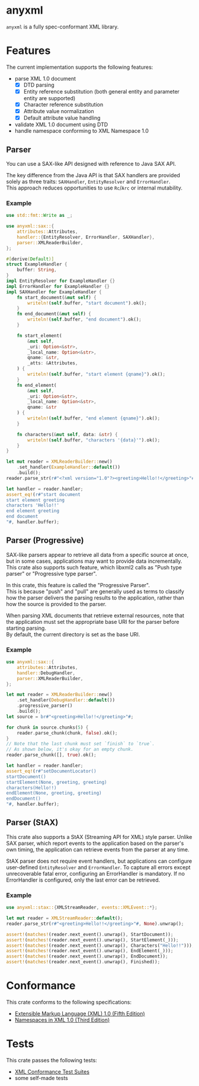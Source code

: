 # anyxml
`anyxml` is a fully spec-conformant XML library.

# Features
The current implementation supports the following features:

- parse XML 1.0 document
    - [x] DTD parsing
    - [x] Entity reference substitution (both general entity and parameter entity are supported)
    - [x] Character reference substitution
    - [x] Attribute value normalization
    - [x] Default attribute value handling
- validate XML 1.0 document using DTD
- handle namespace conforming to XML Namespace 1.0

## Parser
You can use a SAX-like API designed with reference to Java SAX API.

The key difference from the Java API is that SAX handlers are provided solely as three traits: `SAXHandler`, `EntityResolver` and `ErrorHandler`.  \
This approach reduces opportunities to use `Rc`/`Arc` or internal mutability.

### Example
```rust
use std::fmt::Write as _;

use anyxml::sax::{
    attributes::Attributes,
    handler::{EntityResolver, ErrorHandler, SAXHandler},
    parser::XMLReaderBuilder,
};

#[derive(Default)]
struct ExampleHandler {
    buffer: String,
}
impl EntityResolver for ExampleHandler {}
impl ErrorHandler for ExampleHandler {}
impl SAXHandler for ExampleHandler {
    fn start_document(&mut self) {
        writeln!(self.buffer, "start document").ok();
    }
    fn end_document(&mut self) {
        writeln!(self.buffer, "end document").ok();
    }

    fn start_element(
        &mut self,
        _uri: Option<&str>,
        _local_name: Option<&str>,
        qname: &str,
        _atts: &Attributes,
    ) {
        writeln!(self.buffer, "start element {qname}").ok();
    }
    fn end_element(
        &mut self,
        _uri: Option<&str>,
        _local_name: Option<&str>,
        qname: &str
    ) {
        writeln!(self.buffer, "end element {qname}").ok();
    }

    fn characters(&mut self, data: &str) {
        writeln!(self.buffer, "characters '{data}'").ok();
    }
}

let mut reader = XMLReaderBuilder::new()
    .set_handler(ExampleHandler::default())
    .build();
reader.parse_str(r#"<?xml version="1.0"?><greeting>Hello!!</greeting>"#, None).ok();

let handler = reader.handler;
assert_eq!(r#"start document
start element greeting
characters 'Hello!!'
end element greeting
end document
"#, handler.buffer);
```

## Parser (Progressive)
SAX-like parsers appear to retrieve all data from a specific source at once, but in some cases, applications may want to provide data incrementally.  \
This crate also supports such feature, which libxml2 calls as "Push type parser" or "Progressive type parser".

In this crate, this feature is called the "Progressive Parser".  \
This is because "push" and "pull" are generally used as terms to classify how the parser delivers the parsing results to the application, rather than how the source is provided to the parser.

When parsing XML documents that retrieve external resources, note that the application must set the appropriate base URI for the parser before starting parsing.  \
By default, the current directory is set as the base URI.

### Example
```rust
use anyxml::sax::{
    attributes::Attributes,
    handler::DebugHandler,
    parser::XMLReaderBuilder,
};

let mut reader = XMLReaderBuilder::new()
    .set_handler(DebugHandler::default())
    .progressive_parser()
    .build();
let source = br#"<greeting>Hello!!</greeting>"#;

for chunk in source.chunks(5) {
    reader.parse_chunk(chunk, false).ok();
}
// Note that the last chunk must set `finish` to `true`.
// As shown below, it's okay for an empty chunk.
reader.parse_chunk([], true).ok();

let handler = reader.handler;
assert_eq!(r#"setDocumentLocator()
startDocument()
startElement(None, greeting, greeting)
characters(Hello!!)
endElement(None, greeting, greeting)
endDocument()
"#, handler.buffer);
```

## Parser (StAX)
This crate also supports a StAX (Streaming API for XML) style parser.
Unlike SAX parser, which report events to the application based on the parser's own timing, the application can retrieve events from the parser at any time.

StAX parser does not require event handlers, but applications can configure user-defined `EntityResolver` and `ErrorHandler`. To capture all errors except unrecoverable fatal error, configuring an ErrorHandler is mandatory. If no ErrorHandler is configured, only the last error can be retrieved.

### Example
```rust
use anyxml::stax::{XMLStreamReader, events::XMLEvent::*};

let mut reader = XMLStreamReader::default();
reader.parse_str(r#"<greeting>Hello!!</greeting>"#, None).unwrap();

assert!(matches!(reader.next_event().unwrap(), StartDocument));
assert!(matches!(reader.next_event().unwrap(), StartElement(_)));
assert!(matches!(reader.next_event().unwrap(), Characters("Hello!!")));
assert!(matches!(reader.next_event().unwrap(), EndElement(_)));
assert!(matches!(reader.next_event().unwrap(), EndDocument));
assert!(matches!(reader.next_event().unwrap(), Finished));
```

# Conformance
This crate conforms to the following specifications:

- [Extensible Markup Language (XML) 1.0 (Fifth Edition)](https://www.w3.org/TR/2008/REC-xml-20081126/)
- [Namespaces in XML 1.0 (Third Edition)](https://www.w3.org/TR/2009/REC-xml-names-20091208/)

# Tests
This crate passes the following tests:

- [XML Conformance Test Suites](https://www.w3.org/XML/Test/)
- some self-made tests